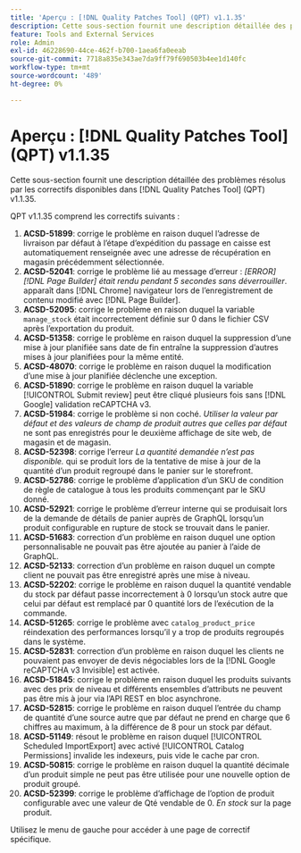 ```yaml
---
title: 'Aperçu : [!DNL Quality Patches Tool] (QPT) v1.1.35'
description: Cette sous-section fournit une description détaillée des problèmes résolus par les correctifs disponibles dans [!DNL Quality Patches Tool] (QPT) v1.1.35.
feature: Tools and External Services
role: Admin
exl-id: 46228690-44ce-462f-b700-1aea6fa0eeab
source-git-commit: 7718a835e343ae7da9ff79f690503b4ee1d140fc
workflow-type: tm+mt
source-wordcount: '489'
ht-degree: 0%

---
```


# Aperçu : [!DNL Quality Patches Tool] (QPT) v1.1.35

Cette sous-section fournit une description détaillée des problèmes résolus par les correctifs disponibles dans [!DNL Quality Patches Tool] (QPT) v1.1.35.

QPT v1.1.35 comprend les correctifs suivants :

1. **ACSD-51899**: corrige le problème en raison duquel l’adresse de livraison par défaut à l’étape d’expédition du passage en caisse est automatiquement renseignée avec une adresse de récupération en magasin précédemment sélectionnée.
1. **ACSD-52041**: corrige le problème lié au message d’erreur : *[ERROR] [!DNL Page Builder] était rendu pendant 5 secondes sans déverrouiller*. apparaît dans [!DNL Chrome] navigateur lors de l’enregistrement de contenu modifié avec [!DNL Page Builder].
1. **ACSD-52095**: corrige le problème en raison duquel la variable `manage_stock` était incorrectement définie sur 0 dans le fichier CSV après l’exportation du produit.
1. **ACSD-51358**: corrige le problème en raison duquel la suppression d’une mise à jour planifiée sans date de fin entraîne la suppression d’autres mises à jour planifiées pour la même entité.
1. **ACSD-48070**: corrige le problème en raison duquel la modification d’une mise à jour planifiée déclenche une exception.
1. **ACSD-51890**: corrige le problème en raison duquel la variable [!UICONTROL Submit review] peut être cliqué plusieurs fois sans [!DNL Google] validation reCAPTCHA v3.
1. **ACSD-51984**: corrige le problème si non coché. *Utiliser la valeur par défaut et des valeurs de champ de produit autres que celles par défaut* ne sont pas enregistrés pour le deuxième affichage de site web, de magasin et de magasin.
1. **ACSD-52398**: corrige l’erreur *La quantité demandée n’est pas disponible.* qui se produit lors de la tentative de mise à jour de la quantité d’un produit regroupé dans le panier sur le storefront.
1. **ACSD-52786**: corrige le problème d’application d’un SKU de condition de règle de catalogue à tous les produits commençant par le SKU donné.
1. **ACSD-52921**: corrige le problème d’erreur interne qui se produisait lors de la demande de détails de panier auprès de GraphQL lorsqu’un produit configurable en rupture de stock se trouvait dans le panier.
1. **ACSD-51683**: correction d’un problème en raison duquel une option personnalisable ne pouvait pas être ajoutée au panier à l’aide de GraphQL.
1. **ACSD-52133**: correction d’un problème en raison duquel un compte client ne pouvait pas être enregistré après une mise à niveau.
1. **ACSD-52202**: corrige le problème en raison duquel la quantité vendable du stock par défaut passe incorrectement à 0 lorsqu’un stock autre que celui par défaut est remplacé par 0 quantité lors de l’exécution de la commande.
1. **ACSD-51265**: corrige le problème avec `catalog_product_price` réindexation des performances lorsqu’il y a trop de produits regroupés dans le système.
1. **ACSD-52831**: correction d’un problème en raison duquel les clients ne pouvaient pas envoyer de devis négociables lors de la [!DNL Google reCAPTCHA v3 Invisible] est activée.
1. **ACSD-51845**: corrige le problème en raison duquel les produits suivants avec des prix de niveau et différents ensembles d’attributs ne peuvent pas être mis à jour via l’API REST en bloc asynchrone.
1. **ACSD-52815**: corrige le problème en raison duquel l’entrée du champ de quantité d’une source autre que par défaut ne prend en charge que 6 chiffres au maximum, à la différence de 8 pour un stock par défaut.
1. **ACSD-51149**: résout le problème en raison duquel [!UICONTROL Scheduled ImportExport] avec activé [!UICONTROL Catalog Permissions] invalide les indexeurs, puis vide le cache par cron.
1. **ACSD-50815**: corrige le problème en raison duquel la quantité décimale d’un produit simple ne peut pas être utilisée pour une nouvelle option de produit groupé.
1. **ACSD-52399**: corrige le problème d’affichage de l’option de produit configurable avec une valeur de Qté vendable de 0. *En stock* sur la page produit.

Utilisez le menu de gauche pour accéder à une page de correctif spécifique.
